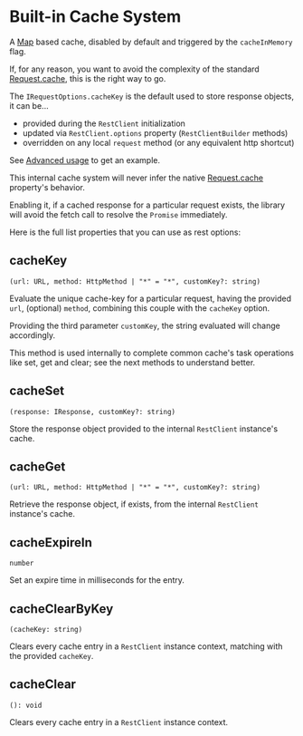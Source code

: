 # Built-in Cache System

A [Map](https://developer.mozilla.org/en-US/docs/Web/JavaScript/Reference/Global_Objects/Map) based cache, disabled by default and triggered by the `cacheInMemory` flag.

If, for any reason, you want to avoid the complexity of the standard [Request.cache](https://developer.mozilla.org/en-US/docs/Web/API/Request/cache), this is the right way to go.

The `IRequestOptions.cacheKey` is the default used to store response objects, it can be...

 * provided during the `RestClient` initialization
 * updated via `RestClient.options` property (`RestClientBuilder` methods)
 * overridden on any local `request` method (or any equivalent http shortcut)

See [Advanced usage](/guide/functional#in-memory-cache-system) to get an example.

This internal cache system will never infer the native [Request.cache](https://developer.mozilla.org/en-US/docs/Web/API/Request/cache) property's behavior.

Enabling it, if a cached response for a particular request exists, the library will avoid the fetch call to resolve the `Promise` immediately.

Here is the full list properties that you can use as rest options:

## cacheKey

`(url: URL, method: HttpMethod | "*" = "*", customKey?: string)`

Evaluate the unique cache-key for a particular request, having the provided `url`, (optional) `method`, combining this couple with the `cacheKey` option.

Providing the third parameter `customKey`, the string evaluated will change accordingly.

This method is used internally to complete common cache's task operations like set, get and clear; see the next methods to understand better.

## cacheSet

`(response: IResponse, customKey?: string)`

Store the response object provided to the internal `RestClient` instance's cache.

## cacheGet

`(url: URL, method: HttpMethod | "*" = "*", customKey?: string)`

Retrieve the response object, if exists, from the internal `RestClient` instance's cache.

## cacheExpireIn

`number`

Set an expire time in milliseconds for the entry.

## cacheClearByKey

`(cacheKey: string)`

Clears every cache entry in a `RestClient` instance context, matching with the provided `cacheKey`.

## cacheClear

`(): void`

Clears every cache entry in a `RestClient` instance context.
